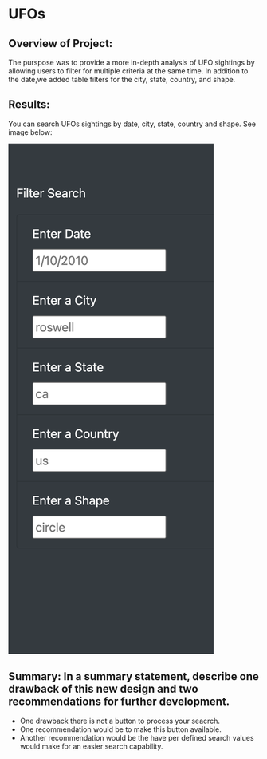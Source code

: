 # UFOs

## Overview of Project:
The purspose was to provide a more in-depth analysis of UFO sightings by allowing users to filter for multiple criteria at the same time. In addition to the date,we added table filters for the city, state, country, and shape.

## Results: 
You can search UFOs sightings by date, city, state, country and shape. See image below:

![myTest](https://github.com/nfreeman19/UFOs/blob/main/Screen%20Shot%202021-09-19%20at%207.40.09%20PM.png)

## Summary: In a summary statement, describe one drawback of this new design and two recommendations for further development.
- One drawback there is not a button to process your seacrch. 
- One recommendation would be to make this button available.
- Another recommendation would be the have per defined search values would make for an easier search capability.
